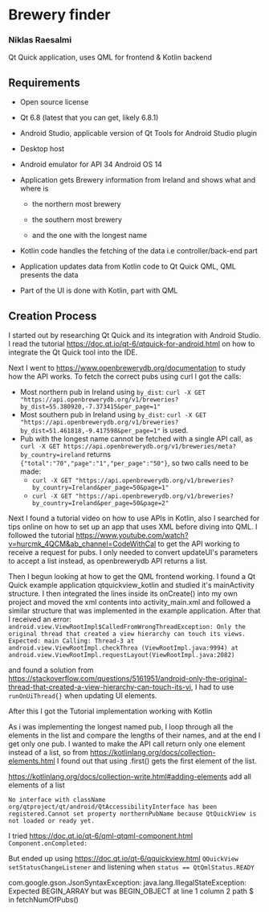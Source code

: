# Brewery finder
### Niklas Raesalmi
Qt Quick application, uses QML for frontend & Kotlin backend

## Requirements
- Open source license

- Qt 6.8 (latest that you can get, likely 6.8.1)

- Android Studio, applicable version of Qt Tools for Android Studio plugin

- Desktop host

- Android emulator for API 34 Android OS 14

- Application gets Brewery information from Ireland and shows what and where is

    - the northern most brewery

    - the southern most brewery

    - and the one with the longest name

- Kotlin code handles the fetching of the data i.e controller/back-end part

- Application updates data from Kotlin code to Qt Quick QML, QML presents the data

- Part of the UI is done with Kotlin, part with QML

## Creation Process
I started out by researching Qt Quick and its integration with Android Studio. I read the tutorial https://doc.qt.io/qt-6/qtquick-for-android.html on how to integrate the Qt Quick tool into the IDE.

Next I went to https://www.openbrewerydb.org/documentation to study how the API works. To fetch the correct pubs using curl I got the calls: 
- Most northern pub in Ireland using `by_dist`: `curl -X GET "https://api.openbrewerydb.org/v1/breweries?by_dist=55.380920,-7.373415&per_page=1"` 
- Most southern pub in Ireland using `by_dist`: `curl -X GET "https://api.openbrewerydb.org/v1/breweries?by_dist=51.461818,-9.417598&per_page=1"` is used.
- Pub with the longest name cannot be fetched with a single API call, as `curl -X GET https://api.openbrewerydb.org/v1/breweries/meta?by_country=ireland` returns `{"total":"70","page":"1","per_page":"50"}`, so two calls need to be made:
    - `curl -X GET "https://api.openbrewerydb.org/v1/breweries?by_country=Ireland&per_page=50&page=1"`
    - `curl -X GET "https://api.openbrewerydb.org/v1/breweries?by_country=Ireland&per_page=50&page=2"`

Next I found a tutorial video on how to use APIs in Kotlin, also I searched for tips online on how to set up an app that uses XML before diving into QML. I followed the tutorial https://www.youtube.com/watch?v=hurcmk_4QCM&ab_channel=CodeWithCal to get the API working to receive a request for pubs. I only needed to convert updateUI's parameters to accept a list instead, as openbrewerydb API returns a list.

Then I begun looking at how to get the QML frontend working. I found a Qt Quick example application qtquickview_kotlin and studied it's mainActivity structure. I then integrated the lines inside its onCreate() into my own project and moved the xml contents into activity_main.xml and followed a similar structure that was implemented in the example application. After that I received an error:
`android.view.ViewRootImpl$CalledFromWrongThreadException: Only the original thread that created a view hierarchy can touch its views. Expected: main Calling: Thread-3 at android.view.ViewRootImpl.checkThrea (ViewRootImpl.java:9994) at android.view.ViewRootImpl.requestLayout(ViewRootImpl.java:2082)`

and found a solution from https://stackoverflow.com/questions/5161951/android-only-the-original-thread-that-created-a-view-hierarchy-can-touch-its-vi, I had to use `runOnUiThread{}` when updating UI elements.

After this I got the Tutorial implementation working with Kotlin

As i was implementing the longest named pub, I loop through all the elements in the list and compare the lengths of their names, and at the end I get only one pub. I wanted to make the API call return only one element instead of a list, so from https://kotlinlang.org/docs/collection-elements.html I found out that using .first() gets the first element of the list.

https://kotlinlang.org/docs/collection-write.html#adding-elements add all elements of a list


`No interface with className org/qtproject/qt/android/QtAccessibilityInterface has been registered.Cannot set property northernPubName because QtQuickView is not loaded or ready yet.`


I tried
https://doc.qt.io/qt-6/qml-qtqml-component.html `Component.onCompleted:`


But ended up using https://doc.qt.io/qt-6/qquickview.html `QQuickView setStatusChangeListener` and listening when `status == QtQmlStatus.READY`

com.google.gson.JsonSyntaxException: java.lang.IllegalStateException: Expected BEGIN_ARRAY but was BEGIN_OBJECT at line 1 column 2 path $ in fetchNumOfPubs()